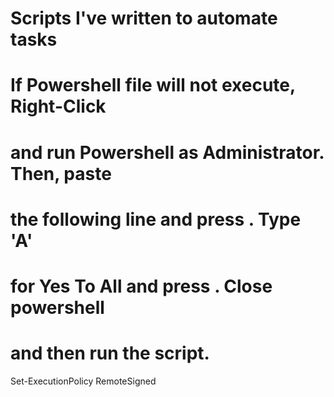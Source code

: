 # Scripts I've written to automate tasks


# If Powershell file will not execute, Right-Click
# and run Powershell as Administrator. Then, paste
# the following line and press <Enter>. Type 'A'
# for Yes To All and press <Enter>. Close powershell
# and then run the script.

Set-ExecutionPolicy RemoteSigned
